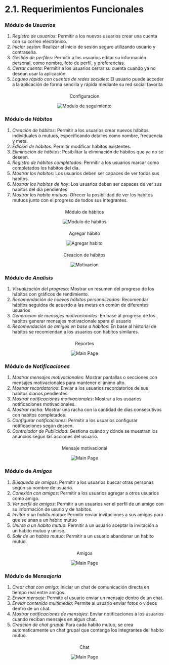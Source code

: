 # 2.1. Requerimientos Funcionales

### Módulo de *Usuarios*
1. *Registro de usuarios*: Permitir a los nuevos usuarios crear una cuenta con su correo electrónico.
2. *Iniciar sesion*: Realizar el inicio de sesión seguro utilizando usuario y contraseña.
4. *Gestión de perfiles*: Permitir a los usuarios editar su información personal, como nombre, foto de perfil, y preferencias.
5. *Cerrar cuenta*: Permitir a los usuarios cerrar su cuenta cuando ya no desean usar la aplicación.
6. *Logueo rápido con cuentas de redes sociales*: El usuario puede acceder a la aplicación de forma sencilla y rápida mediante su red social favorita

<div align="center" style="margin-top: 20px; margin-bottom: 20px;">
  <p>Configuracion</p>
  <img src="image4.png" alt="Modulo de seguimiento">
</div>


### Módulo de *Hábitos*
1. *Creación de hábitos*: Permitir a los usuarios crear nuevos hábitos individuales o mutuos, especificando detalles como nombre, frecuencia y meta.
2. *Edición de hábitos*: Permitir modificar hábitos existentes.
3. *Eliminación de hábitos*: Posibilitar la eliminación de hábitos que ya no se deseen.
4. *Registro de hábitos completados*: Permitir a los usuarios marcar como completados los hábitos del dia.
5. *Mostrar los habitos*: Los usuarios deben ser capaces de ver todos sus habitos.
6. *Mostrar los habitos de hoy*: Los usuarios deben ser capaces de ver sus habitos del dia pendientes
7. *Mostrar los habito mutuos*: Ofrecer la posibilidad de ver los habitos mutuos junto con el progreso de todos sus integrantes.

<div align="center" style="margin-top: 20px; margin-bottom: 20px;">
  <p>Módulo de hábitos</p>
  <img src="image1.png" alt="Modulo de habitos">
</div>

<div align="center" style="margin-top: 20px; margin-bottom: 20px;">
  <p>Agregar hábito</p>
  <img src="image2.png" alt="Agregar habito">
</div>

<div align="center" style="margin-top: 20px; margin-bottom: 20px;">
  <p>Creacion de hábitos</p>
  <img src="image3.png" alt="Motivacion">
</div>

### Módulo de *Analisis*
1. *Visualización del progreso*: Mostrar un resumen del progreso de los hábitos con gráficos de rendimiento.
2. *Recomendación de nuevos hábitos personalizados*: Recomendar hábitos seguidos de acuerdo a las metas en común de diferentes usuarios
4. *Generacion de mensajes motivacionales*: En base al progreso de los habitos generar mensajes motivacionale spara el usuario
5. *Recomendación de amigos en base a hábitos*: En base al historial de habitos se recomiendan a los usuarios con habitos similares.

<div align="center" style="margin-top: 20px; margin-bottom: 20px;">
  <p>Reportes</p>
  <img src="image6.png" alt="Main Page">
</div>


### Módulo de *Notificaciones*
1. *Mostrar mensajes motivacionales*: Mostrar pantallas o secciones con mensajes motivacionales para mantener el ánimo alto.
2. *Mostrar recordatorios*: Enviar a los usuarios recordatorios de sus habitos diarios pendientes.
3. *Mostrar notificaciones motivacionales*: Mostrar a los usuarios notificaciones motivacionales.
4. *Mostrar racha*: Mostrar una racha con la cantidad de dias consecutivos con habitos completados.
5. *Configurar notificaciones*: Permitir a los usuarios configurar notificaciones según deseen.
6. *Controlador de Publicidad*: Gestiona cuándo y dónde se muestran los anuncios según las acciones del usuario.

<div align="center" style="margin-top: 20px; margin-bottom: 20px;">
  <p>Mensaje motivacional</p>
  <img src="image5.png" alt="Main Page">
</div>


### Módulo de *Amigos*
1. *Búsqueda de amigos*: Permitir a los usuarios buscar otras personas según su nombre de usuario.
2. *Conexión con amigos*: Permitir a los usuarios agregar a otros usuarios como amigo.
3. *Ver perfil de amigos*: Permitir a un usuarios ver el perfil de un amigo con su información de usurio y de habitos.
4. *Invitar a un habito mutuo*: Permitir enviar invitaciones a sus amigos para que se unan a un habito mutuo
5. *Unirse a un habito mutuo*: Permitir a un usuario aceptar la invitación a un habito mutuo y unirse.
5. *Salir de un habito mutuo*: Permitir a un usuario abandonar un habito mutuo.

<div align="center" style="margin-top: 20px; margin-bottom: 20px;">
  <p>Amigos</p>
  <img src="image7.png" alt="Main Page">
</div>

### Módulo de *Mensajeria*
1. *Crear chat con amigo*: Iniciar un chat de comunicación directa en tiempo real entre amigos.
2. *Enviar mensaje*: Permite al usuario enviar un mensaje dentro de un chat.
3. *Enviar contenido multimedia*: Permite al usuario enviar fotos o videos dentro de un chat.
4. *Mostrar notificaciones de mensajes*: Enviar notificaciones a los usuarios cuando reciban mensajes en algun chat.
5. *Creacion de chat grupal*: Para cada habito mutuo, se crea automaticamente un chat grupal que contenga los integrantes del habito mutuo.

<div align="center" style="margin-top: 20px; margin-bottom: 20px;">
  <p>Chat</p>
  <img src="image8.png" alt="Main Page">
</div>











